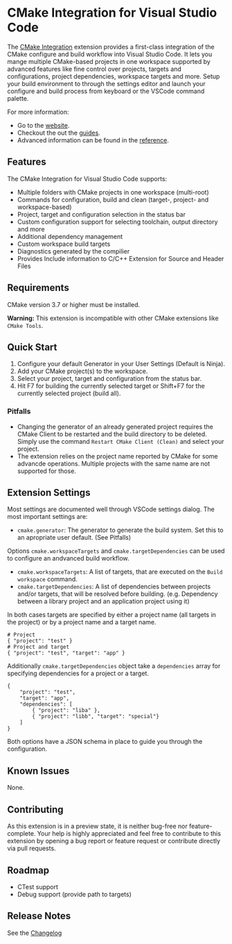 # CMake Integration for Visual Studio Code

The [CMake Integration](https://github.com/go2sh/cmake-integration-vscode) extension provides
a first-class integration of the CMake configure and build workflow into Visual Studio Code.
It lets you mange multiple CMake-based projects in one workspace supported by advanced features like
fine control over projects, targets and configurations, project dependencies, workspace targets and more.
Setup your build environment to through the settings editor and launch your configure and build process from
keyboard or the VSCode command palette.

For more information:
 - Go to the [website](https://go2sh.github.io/cmake-integration-vscode/).
 - Checkout the out the [guides](https://go2sh.github.io/cmake-integration-vscode/start/quickstart.html).
 - Advanced information can be found in the [reference](https://go2sh.github.io/cmake-integration-vscode/reference/commands.html).

## Features

The CMake Integration for Visual Studio Code supports:

  * Multiple folders with CMake projects in one workspace (multi-root)
  * Commands for configuration, build and clean 
    (target-, project- and workspace-based)
  * Project, target and configuration selection in the status bar
  * Custom configuration support for selecting toolchain, output directory and more
  * Additional dependency management
  * Custom workspace build targets
  * Diagnostics generated by the compilier
  * Provides Include information to C/C++ Extension for Source and Header Files

## Requirements

CMake version 3.7 or higher must be installed.

**Warning:** This extension is incompatible with other CMake extensions like `CMake Tools`.

## Quick Start

  1. Configure your default Generator in your User Settings (Default is Ninja).
  2. Add your CMake project(s) to the workspace.
  3. Select your project, target and configuration from the status bar.
  4. Hit F7 for building the currently selected target or Shift+F7 for the
     currently selected project (build all).

### Pitfalls

  * Changing the generator of an already generated project requires the CMake
    Client to be restarted and the build directory to be deleted. Simply use the
    command  `Restart CMake Client (Clean)` and select your project.
  * The extension relies on the project name reported by CMake for some 
    advancde operations. Multiple projects with the same name are not supported
    for those.


## Extension Settings

Most settings are documented well through VSCode settings dialog. The most 
important settings are:
 
  * `cmake.generator`: The generator to generate the build system. Set this to
    an apropriate user default. (See Pitfalls)

Options `cmake.workspaceTargets` and `cmake.targetDependencies` can be used
to configure an andvanced build workflow.
  
  * `cmake.workspaceTargets`: A list of targets, that are executed on the
    `Build workspace` command.
  * `cmake.targetDependencies`: A list of dependencies between projects
    and/or targets, that will be resolved before building. 
    (e.g. Dependency between a library project and an application project using it)

In both cases targets are specified by either a project name 
(all targets in the project) or by a project name and a target name.
```
# Project
{ "project": "test" }
# Project and target
{ "project": "test", "target": "app" }
```
Additionally `cmake.targetDependencies` object take a `dependencies` array for
specifying dependencies for a project or a target.
```
{
    "project": "test",
    "target": "app",
    "dependencies": [
        { "project": "liba" },
        { "project": "libb", "target": "special"}
    ]
}
```
Both options have a JSON schema in place to guide you through the configuration.

## Known Issues

None.

## Contributing
As this extension is in a preview state, it is neither bug-free nor feature-complete.
Your help is highly appreciated and feel free to contribute to this extension by 
opening a bug report or feature request or contribute directly via pull requests.

## Roadmap

 * CTest support
 * Debug support (provide path to targets)

## Release Notes

See the [Changelog](CHANGELOG.md)
